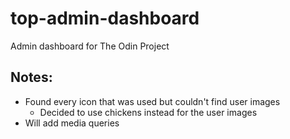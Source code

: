# top-admin-dashboard
Admin dashboard for The Odin Project

## Notes:
- Found every icon that was used but couldn't find user images
    - Decided to use chickens instead for the user images
- Will add media queries